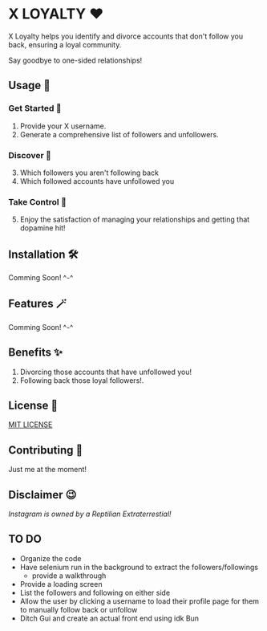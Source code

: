 # X LOYALTY :heart:

X Loyalty helps you identify and divorce accounts that don't follow you back, ensuring a loyal community. 

Say goodbye to one-sided relationships!

## Usage :thinking:

### Get Started :baby:

1. Provide your X username.
2. Generate a comprehensive list of followers and unfollowers.

### Discover :mag_right:

3. Which followers you aren't following back
4. Which followed accounts have unfollowed you

### Take Control :mechanical_arm:

5. Enjoy the satisfaction of managing your relationships and getting that dopamine hit!

## Installation :hammer_and_wrench:

Comming Soon! ^-^

## Features :magic_wand:

Comming Soon! ^-^

## Benefits :sparkles:

1. Divorcing those accounts that have unfollowed you!
2. Following back those loyal followers!.

## License :scroll:

[MIT LICENSE](https://github.com/CHRISTOPHER-J-FRANCISCO/INSTA-LOYAL/blob/main/LICENSE)

## Contributing :handshake:

Just me at the moment!

## Disclaimer :wink:

*Instagram is owned by a Reptilian Extraterrestial!*

## TO DO

- Organize the code
- Have selenium run in the background to extract the followers/followings
  - provide a walkthrough 
- Provide a loading screen
- List the followers and following on either side
- Allow the user by clicking a username to load their profile page for them to manually follow back or unfollow
- Ditch Gui and create an actual front end using idk Bun